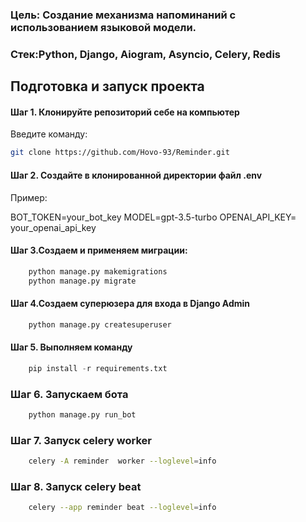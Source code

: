 ### Цель: Создание механизма напоминаний с использованием языковой модели.
### Стек:Python, Django, Aiogram, Asyncio, Celery, Redis

## Подготовка и запуск проекта
#### Шаг 1. Клонируйте репозиторий себе на компьютер
Введите команду:
```bash
git clone https://github.com/Hovo-93/Reminder.git
```
#### Шаг 2. Создайте в клонированной директории файл .env
Пример:

BOT_TOKEN=your_bot_key
MODEL=gpt-3.5-turbo
OPENAI_API_KEY= your_openai_api_key

#### Шаг 3.Создаем и применяем миграции:
```python
    python manage.py makemigrations
    python manage.py migrate

```
#### Шаг 4.Создаем  суперюзера для входа в Django Admin
```python
    python manage.py createsuperuser
```
#### Шаг 5. Выполняем команду
```python
    pip install -r requirements.txt
```
### Шаг 6. Запускаем бота 
```python
    python manage.py run_bot
```
### Шаг 7. Запуск celery worker
```bash
    celery -A reminder  worker --loglevel=info
```
### Шаг 8. Запуск celery beat
```bash
    celery --app reminder beat --loglevel=info
```